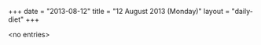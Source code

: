 +++
date = "2013-08-12"
title = "12 August 2013 (Monday)"
layout = "daily-diet"
+++


\<no entries\>
